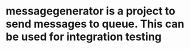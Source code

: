 # messagegenerator is a project to send messages to queue. This can be used for integration testing
